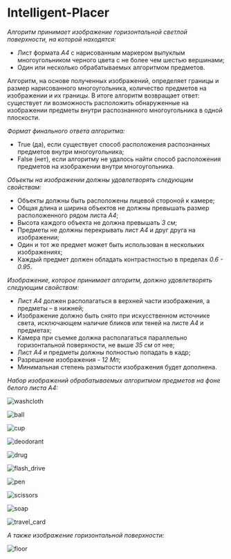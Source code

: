 # Intelligent-Placer

*Алгоритм принимает изображение горизонтальной светлой поверхности, на которой находятся:*
  - Лист формата *А4* с нарисованным маркером выпуклым многоугольником черного цвета с не более чем шестью вершинами;
  - Один или несколько обрабатываемых алгоритмом предметов.

Алгоритм, на основе полученных изображений, определяет границы и размер нарисованного многоугольника, количество предметов на изображении и их границы.
В итоге алгоритм возвращает ответ: существует ли возможность расположить обнаруженные на изображении предметы внутри распознанного многоугольника в одной плоскости.

*Формат финального ответа алгоритма:*
 - True (да), если существует способ расположения распознанных предметов внутри многоугольника;
 - False (нет), если алгоритму не удалось найти способ расположения предметов на изображении внутри многоугольника.

*Объекты на изображении должны удовлетворять следующим свойствам:*
 - Объекты должны быть расположены лицевой стороной к камере;
 - Общая длина и ширина объектов не должны превышать размер расположенного рядом листа *А4*;
 - Высота каждого объекта не должна превышать *3 см*;
 - Предметы не должны перекрывать лист *А4* и друг друга на изображении;
 - Один и тот же предмет может быть использован в нескольких изображениях;
 - Каждый предмет должен обладать контрастностью в пределах *0.6 - 0.95*.

*Изображение, которое принимает алгоритм, должно удовлетворять следующим свойствам:*
 - Лист *А4* должен располагаться в верхней части изображения, а предметы – в нижней;
 - Изображение должно быть снято при искусственном источнике света, исключающем наличие бликов или теней на листе *А4* и предметах;
 - Камера при съемке должна располагаться параллельно горизонтальной поверхности, не выше *35 см* от нее;
 - Лист *А4* и предметы должны полностью попадать в кадр;
 - Разрешение изображения - *12 Мп*;
 - Минимальная степень размытости изображения будет дополнена.

*Набор изображений обрабатываемых алгоритмом предметов на фоне белого листа *А4*:*

![washcloth](https://user-images.githubusercontent.com/60978539/153722719-21920ae4-128f-4dae-bf36-1c374dd83f78.jpg)

![ball](https://user-images.githubusercontent.com/60978539/153722826-dfc5751d-a28b-4879-a62d-0efe37eb92cc.jpg)

![cup](https://user-images.githubusercontent.com/60978539/153722835-d13f3797-4884-48ef-ad61-c87747a75eff.jpg)

![deodorant](https://user-images.githubusercontent.com/60978539/153722860-496cbb7c-e3cc-43fc-9cc1-f1b468b9eaca.jpg)

![drug](https://user-images.githubusercontent.com/60978539/153722899-596843e6-7ce0-40f9-bbec-b3f9cedc5318.jpg)

![flash_drive](https://user-images.githubusercontent.com/60978539/153722911-ebfa73e3-760f-42f2-8995-65c7217523ee.jpg)

![pen](https://user-images.githubusercontent.com/60978539/153722921-1bddd4f3-397b-4b14-86ce-5c186f1c85ce.jpg)

![scissors](https://user-images.githubusercontent.com/60978539/153722928-3d1c416e-9f26-4c6c-86cc-0c1711d72b85.jpg)

![soap](https://user-images.githubusercontent.com/60978539/153722934-c7ed8b41-f50b-43f2-8055-8dddd63b971b.jpg)

![travel_card](https://user-images.githubusercontent.com/60978539/153722943-46bf76d8-dd5e-4a18-bd62-3a19c125b3fb.jpg)

*А также изображение горизонтальной поверхности:*

![floor](https://user-images.githubusercontent.com/60978539/153723019-ace20f38-022f-4a33-99a3-eb6d7633142b.jpg)
